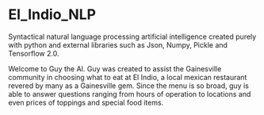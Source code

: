 # El_Indio_NLP
Syntactical natural language processing artificial intelligence created purely with python and external libraries such as Json, Numpy, Pickle and Tensorflow 2.0.

Welcome to Guy the AI. Guy was created to assist the Gainesville community in choosing what to eat at El Indio, a local mexican restaurant revered by many as a Gainesville gem. Since the menu is so broad, guy is able to answer questions ranging from hours of operation to locations and even prices of toppings and special food items.
